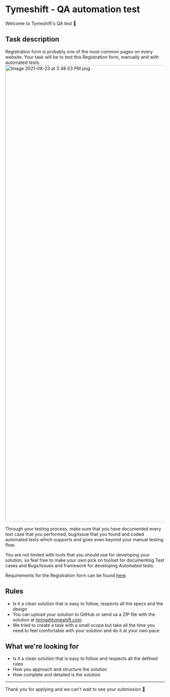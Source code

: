 # Tymeshift - QA automation test
Welcome to Tymeshift's QA test 🧪 

## Task description

Registration form is probably one of the most common pages on every website. Your task will be to test this Registration form, manually and with automated tests. <img width="1440" alt="Image 2021-08-23 at 3 48 03 PM png" src="https://user-images.githubusercontent.com/55278904/130460586-9cc31ffe-77c6-480f-9fd4-f654a52423f1.png">

Through your testing process, make sure that you have documented every test case that you performed, bug/issue that you found and coded automated tests which supports and goes even beyond your manual testing flow.

You are not limited with tools that you should use for developing your solution, so feel free to make your own pick on toolset for documenting Test cases and Bugs/Issues and framework for developing Automated tests.

Requirements for the Registration form can be found [here](https://tymeshift.slite.com/app/channels/user-Gzp8y_503p/notes/AvoXA~Vyt).

## Rules

* Is it a clean solution that is easy to follow, respects all the specs and the design
* You can upload your solution to GitHub or send us a ZIP file with the solution at hiring@tymeshift.com
* We tried to create a task with a small scope but take all the time you need to feel comfortable with your solution and do it at your own pace

## What we're looking for

* Is it a clean solution that is easy to follow and respects all the defined rules
* How you approach and structure the solution
* How complete and detailed is the solution

---

Thank you for applying and we can't wait to see your submission 🎉
